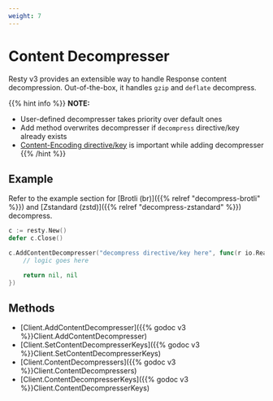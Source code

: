 ```yaml
---
weight: 7
---
```


# Content Decompresser

Resty v3 provides an extensible way to handle Response content decompression. Out-of-the-box, it handles `gzip` and `deflate` decompress.

{{% hint info %}}
**NOTE:**
* User-defined decompresser takes priority over default ones
* Add method overwrites decompresser if `decompress` directive/key already exists
* [Content-Encoding directive/key](https://developer.mozilla.org/en-US/docs/Web/HTTP/Headers/Content-Encoding) is important while adding decompresser
{{% /hint %}}

## Example

Refer to the example section for [Brotli (br)]({{% relref "decompress-brotli" %}}) and [Zstandard (zstd)]({{% relref "decompress-zstandard" %}}) decompress.

```go
c := resty.New()
defer c.Close()

c.AddContentDecompresser("decompress directive/key here", func(r io.ReadCloser) (io.ReadCloser, error) {
    // logic goes here

    return nil, nil
})
```

## Methods

* [Client.AddContentDecompresser]({{% godoc v3 %}}Client.AddContentDecompresser)
* [Client.SetContentDecompresserKeys]({{% godoc v3 %}}Client.SetContentDecompresserKeys)
* [Client.ContentDecompressers]({{% godoc v3 %}}Client.ContentDecompressers)
* [Client.ContentDecompresserKeys]({{% godoc v3 %}}Client.ContentDecompresserKeys)

